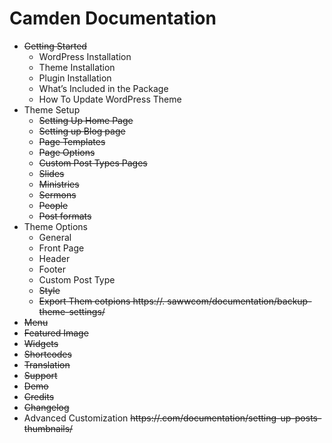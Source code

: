 # Camden Documentation 

- ~~Getting Started~~
    - WordPress Installation
    - Theme Installation
    - Plugin Installation
    - What’s Included in the Package
    - How To Update WordPress Theme
- Theme Setup
    - ~~Setting Up Home Page~~
    - ~~Setting up Blog page~~
    - ~~Page Templates~~
    - ~~Page Options~~
    - ~~Custom Post Types Pages~~
    - ~~Slides~~
    - ~~Ministries~~
    - ~~Sermons~~
    - ~~People~~ 
    - ~~Post formats~~
- Theme Options
    - General
    - Front Page
    - Header
    - Footer
    - Custom Post Type
    - ~~Style~~
    - ~~Export Them eotpions https://.  sawwcom/documentation/backup-theme-settings/~~
- ~~Menu~~
- ~~Featured Image~~
- ~~Widgets~~
- ~~Shortcodes~~
- ~~Translation~~
- ~~Support~~
- ~~Demo~~                 
- ~~Credits~~
- ~~Changelog~~
- Advanced Customization
~~https://.com/documentation/setting-up-posts-thumbnails/~~